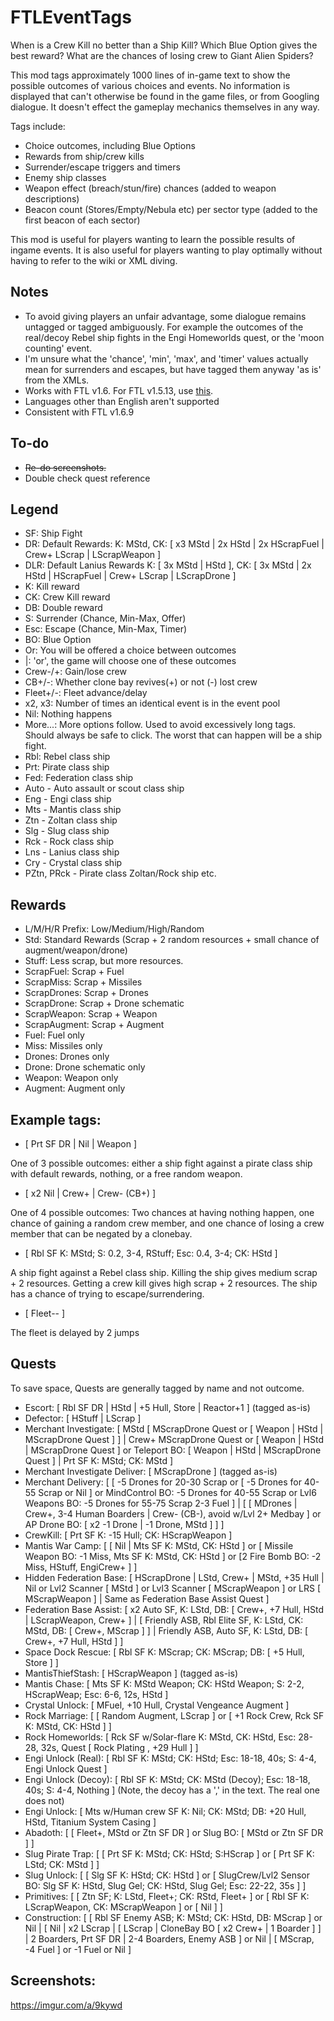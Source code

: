 # FTLEventTags

When is a Crew Kill no better than a Ship Kill? Which Blue Option gives the best reward? What are the chances of losing crew to Giant Alien Spiders?

This mod tags approximately 1000 lines of in-game text to show the possible outcomes of various choices and events. No information is displayed that can't otherwise be found in the game files, or from Googling dialogue. It doesn't effect the gameplay mechanics themselves in any way.

Tags include: 
* Choice outcomes, including Blue Options
* Rewards from ship/crew kills
* Surrender/escape triggers and timers
* Enemy ship classes
* Weapon effect (breach/stun/fire) chances (added to weapon descriptions)
* Beacon count (Stores/Empty/Nebula etc) per sector type (added to the first beacon of each sector)

This mod is useful for players wanting to learn the possible results of ingame events. It is also useful for players wanting to play optimally without having to refer to the wiki or XML diving.

## Notes
 * To avoid giving players an unfair advantage, some dialogue remains untagged or tagged ambiguously. For example the outcomes of the real/decoy Rebel ship fights in the Engi Homeworlds quest, or the 'moon counting' event.
 * I'm unsure what the 'chance', 'min', 'max', and 'timer' values actually mean for surrenders and escapes, but have tagged them anyway 'as is' from the XMLs.
 * Works with FTL v1.6. For FTL v1.5.13, use [this](https://github.com/thrnz/FTLEventTags).
 * Languages other than English aren't supported
 * Consistent with FTL v1.6.9

## To-do
 * ~~Re-do screenshots.~~
 * Double check quest reference

## Legend
* SF: Ship Fight
* DR: Default Rewards: K: MStd, CK: [ x3 MStd | 2x HStd | 2x HScrapFuel | Crew+ LScrap | LScrapWeapon ] 
* DLR: Default Lanius Rewards K: [ 3x MStd | HStd ], CK: [ 3x MStd | 2x HStd | HScrapFuel | Crew+ LScrap | LScrapDrone ]
* K: Kill reward
* CK: Crew Kill reward
* DB: Double reward
* S: Surrender (Chance, Min-Max, Offer)
* Esc: Escape (Chance, Min-Max, Timer)
* BO: Blue Option
* Or: You will be offered a choice between outcomes
* |: 'or', the game will choose one of these outcomes
* Crew-/+: Gain/lose crew
* CB+/-: Whether clone bay revives(+) or not (-) lost crew
* Fleet+/-: Fleet advance/delay
* x2, x3: Number of times an identical event is in the event pool
* Nil: Nothing happens
* More...: More options follow. Used to avoid excessively long tags. Should always be safe to click. The worst that can happen will be a ship fight.
* Rbl: Rebel class ship
* Prt: Pirate class ship
* Fed: Federation class ship
* Auto - Auto assault or scout class ship
* Eng - Engi class ship
* Mts - Mantis class ship
* Ztn - Zoltan class ship
* Slg - Slug class ship
* Rck - Rock class ship
* Lns - Lanius class ship
* Cry - Crystal class ship
* PZtn, PRck - Pirate class Zoltan/Rock ship etc.
 
## Rewards
* L/M/H/R Prefix: Low/Medium/High/Random
* Std: Standard Rewards (Scrap + 2 random resources + small chance of augment/weapon/drone)
* Stuff: Less scrap, but more resources.
* ScrapFuel: Scrap + Fuel
* ScrapMiss: Scrap + Missiles
* ScrapDrones: Scrap + Drones
* ScrapDrone: Scrap + Drone schematic
* ScrapWeapon: Scrap + Weapon
* ScrapAugment: Scrap + Augment
* Fuel: Fuel only
* Miss: Missiles only
* Drones: Drones only
* Drone: Drone schematic only
* Weapon: Weapon only
* Augment: Augment only

## Example tags:

* [ Prt SF DR | Nil | Weapon ] 

One of 3 possible outcomes: either a ship fight against a pirate class ship with default rewards, nothing, or a free random weapon.

* [ x2 Nil | Crew+ | Crew- (CB+) ]

One of 4 possible outcomes: Two chances at having nothing happen, one chance of gaining a random crew member, and one chance of losing a crew member that can be negated by a clonebay.

* [ Rbl SF K: MStd; S: 0.2, 3-4, RStuff; Esc: 0.4, 3-4; CK: HStd ]

A ship fight against a Rebel class ship. Killing the ship gives medium scrap + 2 resources. Getting a crew kill gives high scrap + 2 resources. The ship has a chance of trying to escape/surrendering.

* [ Fleet-- ]

The fleet is delayed by 2 jumps

## Quests
To save space, Quests are generally tagged by name and not outcome.
* Escort: [ Rbl SF DR | HStd | +5 Hull, Store | Reactor+1 ] (tagged as-is)
* Defector: [ HStuff | LScrap ]
* Merchant Investigate: [ MStd [ MScrapDrone Quest or [ Weapon | HStd | MScrapDrone Quest ] ] | Crew+ MScrapDrone Quest or [ Weapon | HStd | MScrapDrone Quest ] or Teleport BO: [ Weapon | HStd | MScrapDrone Quest ] | Prt SF K: MStd; CK: MStd ]
* Merchant Investigate Deliver: [ MScrapDrone ] (tagged as-is)
* Merchant Delivery: [ [ -5 Drones for 20-30 Scrap or [ -5 Drones for 40-55 Scrap or Nil ] or MindControl BO: -5 Drones for 40-55 Scrap or Lvl6 Weapons BO: -5 Drones for 55-75 Scrap 2-3 Fuel ] | [ [ MDrones | Crew+, 3-4 Human Boarders | Crew- (CB-), avoid w/Lvl 2+ Medbay ] or AP Drone BO:  [ x2 -1 Drone | -1 Drone, MStd ] ] ]
* CrewKill: [ Prt SF K: -15 Hull; CK: HScrapWeapon ]
* Mantis War Camp: [ [ Nil | Mts SF K: MStd, CK: HStd ] or [ Missile Weapon BO: -1 Miss, Mts SF K: MStd, CK: HStd ] or [2 Fire Bomb BO: -2 Miss, HStuff, EngiCrew+ ] ]
* Hidden Federation Base: [ HScrapDrone | LStd, Crew+ | MStd, +35 Hull | Nil or Lvl2 Scanner [ MStd ] or Lvl3 Scanner [ MScrapWeapon ] or LRS [ MScrapWeapon ] | Same as Federation Base Assist Quest ]
* Federation Base Assist: [ x2 Auto SF, K: LStd, DB: [ Crew+, +7 Hull, HStd | LScrapWeapon, Crew+ ] | [ Friendly ASB, Rbl Elite SF, K: LStd, CK: MStd, DB: [ Crew+, MScrap ] ] | Friendly ASB, Auto SF, K: LStd, DB: [ Crew+, +7 Hull, HStd ] ]
* Space Dock Rescue: [ Rbl SF K: MScrap; CK: MScrap; DB: [ +5 Hull, Store ] ]
* MantisThiefStash: [ HScrapWeapon ] (tagged as-is)
* Mantis Chase: [ Mts SF K: MStd Weapon; CK: HStd Weapon; S: 2-2, HScrapWeap; Esc: 6-6, 12s, HStd ]
* Crystal Unlock: [ MFuel, +10 Hull, Crystal Vengeance Augment ]
* Rock Marriage: [ [ Random Augment, LScrap ] or [ +1 Rock Crew, Rck SF K: MStd, CK: HStd ] ]
* Rock Homeworlds: [ Rck SF w/Solar-flare K: MStd, CK: HStd, Esc: 28-28, 32s, Quest [ Rock Plating , +29 Hull ] ]
* Engi Unlock (Real): [ Rbl SF K: MStd; CK: HStd; Esc: 18-18, 40s; S: 4-4, Engi Unlock Quest ]
* Engi Unlock (Decoy): [ Rbl SF K: MStd; CK: MStd (Decoy); Esc: 18-18, 40s; S: 4-4, Nothing ] (Note, the decoy has a ',' in the text. The real one does not)
* Engi Unlock: [ Mts w/Human crew SF K: Nil; CK: MStd; DB: +20 Hull, HStd, Titanium System Casing ]
* Abadoth: [ [ Fleet+, MStd or Ztn SF DR ] or Slug BO: [ MStd or Ztn SF DR ] ]
* Slug Pirate Trap: [ [ Prt SF K: MStd; CK: HStd; S:HScrap ] or [ Prt SF K: LStd; CK: MStd ] ]
* Slug Unlock: [ [ Slg SF K: HStd; CK: HStd ] or [ SlugCrew/Lvl2 Sensor BO: Slg SF K: HStd, Slug Gel; CK: HStd, Slug Gel; Esc: 22-22, 35s ] ]
* Primitives: [ [ Ztn SF; K: LStd, Fleet+; CK: RStd, Fleet+ ] or [ Rbl SF K: LScrapWeapon, CK: MScrapWeapon ] or [ Nil ] ]
* Construction: [ [ Rbl SF Enemy ASB; K: MStd; CK: HStd, DB: MScrap ] or Nil | [ Nil | x2 LScrap | [ LScrap | CloneBay BO [ x2 Crew+ | 1 Boarder ] ] | 2 Boarders, Prt SF DR | 2-4 Boarders, Enemy ASB ] or Nil | [ MScrap, -4 Fuel ] or -1 Fuel or Nil ]

## Screenshots:

https://imgur.com/a/9kywd

